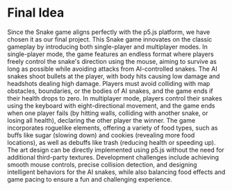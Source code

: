 # Final Idea
Since the Snake game aligns perfectly with the p5.js platform, we have chosen it as our final project. This Snake game innovates on the classic gameplay by introducing both single-player and multiplayer modes. In single-player mode, the game features an endless format where players freely control the snake's direction using the mouse, aiming to survive as long as possible while avoiding attacks from AI-controlled snakes. The AI snakes shoot bullets at the player, with body hits causing low damage and headshots dealing high damage. Players must avoid colliding with map obstacles, boundaries, or the bodies of AI snakes, and the game ends if their health drops to zero. In multiplayer mode, players control their snakes using the keyboard with eight-directional movement, and the game ends when one player fails (by hitting walls, colliding with another snake, or losing all health), declaring the other player the winner. The game incorporates roguelike elements, offering a variety of food types, such as buffs like sugar (slowing down) and cookies (revealing more food locations), as well as debuffs like trash (reducing health or speeding up). The art design can be directly implemented using p5.js without the need for additional third-party textures. Development challenges include achieving smooth mouse controls, precise collision detection, and designing intelligent behaviors for the AI snakes, while also balancing food effects and game pacing to ensure a fun and challenging experience.

